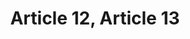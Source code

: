 ---
title: "Article 12, Article 13"
draft: false
exceptions:
- info52a
memberstates:
- FI
score: 3
compensation:
- 
remarks: |
 Special rules on photocopying in Article 13


link: ""
---